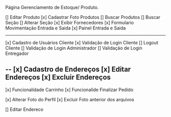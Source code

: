 Página Gerenciamento de Estoque/ Produto.

[] Editar Produto
[x] Cadastrar Foto Produtos
[] Buscar Produtos
[] Buscar Seção
[] Alterar Seção
[x] Exibir Fornecedores
[x] Formulario Movimentação Entrada e Saida
[x] Painel Entrada e Saida


-----
[x] Cadastro de Usuários Cliente
[x] Validação de Login Cliente
[]  Logout Cliente
[] Validação de Login Administrador
[] Validação de Login Entregador

--
[x] Cadastro de Endereços
[x] Editar Endereços
[x] Excluir Endereços
---
[x] Funcionalidade Carrinho
[x] Funcionalide Finalizar Pedido

[x] Alterar Foto do Perfil
[x] Excluir Foto anterior dos arquivos

[] Editar Endereco
